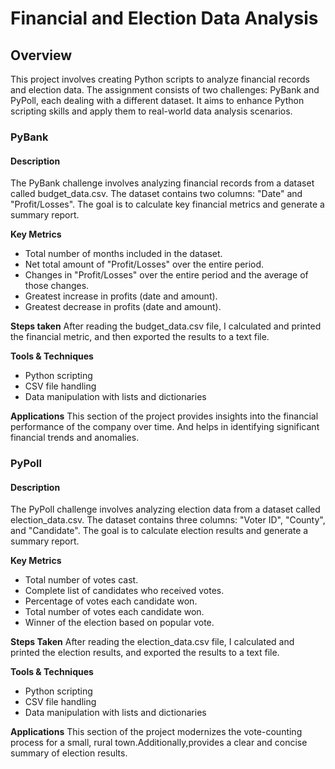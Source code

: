 # Financial and Election Data Analysis

## Overview
This project involves creating Python scripts to analyze financial records and election data. The assignment consists of two challenges: PyBank and PyPoll, each dealing with a different dataset. It aims to enhance Python scripting skills and apply them to real-world data analysis scenarios.

### PyBank

#### Description
The PyBank challenge involves analyzing financial records from a dataset called budget_data.csv. The dataset contains two columns: "Date" and "Profit/Losses". The goal is to calculate key financial metrics and generate a summary report.

**Key Metrics**
- Total number of months included in the dataset.
- Net total amount of "Profit/Losses" over the entire period.
- Changes in "Profit/Losses" over the entire period and the average of those changes.
- Greatest increase in profits (date and amount).
- Greatest decrease in profits (date and amount).

**Steps taken**
After reading the budget_data.csv file, I calculated and printed the financial metric, and then exported the results to a text file.

**Tools & Techniques**
- Python scripting
- CSV file handling
- Data manipulation with lists and dictionaries

**Applications**
This section of the project provides insights into the financial performance of the company over time. And helps in identifying significant financial trends and anomalies.

### PyPoll

#### Description
The PyPoll challenge involves analyzing election data from a dataset called election_data.csv. The dataset contains three columns: "Voter ID", "County", and "Candidate". The goal is to calculate election results and generate a summary report.

**Key Metrics**
- Total number of votes cast.
- Complete list of candidates who received votes.
- Percentage of votes each candidate won.
- Total number of votes each candidate won.
- Winner of the election based on popular vote.

**Steps Taken**
After reading the election_data.csv file, I calculated and printed the election results, and exported the results to a text file. 

**Tools & Techniques**
- Python scripting
- CSV file handling
- Data manipulation with lists and dictionaries

**Applications**
This section of the project modernizes the vote-counting process for a small, rural town.Additionally,provides a clear and concise summary of election results.